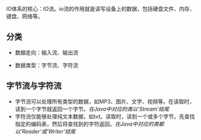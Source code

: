 IO体系的核心：IO流。io流的作用就是读写设备上的数据，包括硬盘文件、内存、键盘、网络等。

## 分类
* 数据走向：输入流、输出流

* 数据类型：字节流、字符流

## 字节流与字符流
* 字节流可以处理所有类型的数据，如MP3、图片、文字、视频等。在读取时，读到一个字节就返回一个字节。*在Java中对应的类以‘Stream’结尾*
* 字符流仅能够处理纯文本数据，如txt。读取时，读到一个或多个字节，先查找指定的编码表，然后将查找到的字符返回。*在Java中对应的类都以‘Reader’或‘Writer’结尾*

